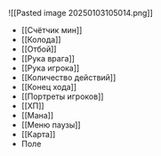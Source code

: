 ![[Pasted image 20250103105014.png]]
- [[Счётчик мин]]
- [[Колода]]
- [[Отбой]]
- [[Рука врага]]
- [[Рука игрока]]
- [[Количество действий]]
- [[Конец хода]]
- [[Портреты игроков]]
- [[ХП]]
- [[Мана]]
- [[Меню паузы]]
- [[Карта]]
- Поле
